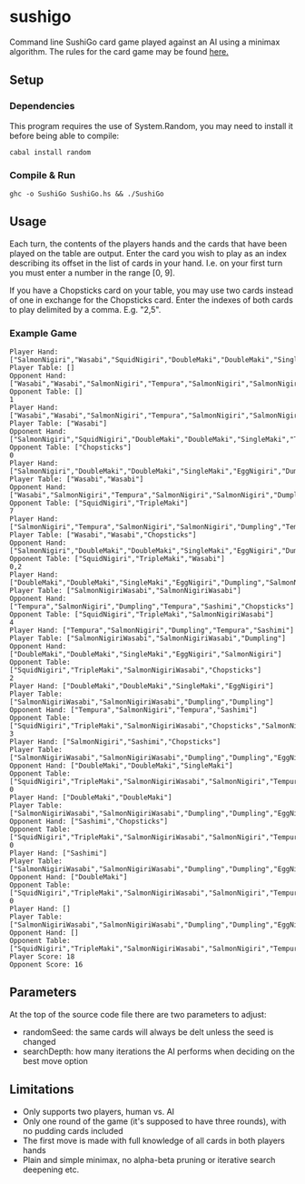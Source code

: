 # sushigo
Command line SushiGo card game played against an AI using a minimax algorithm. The rules for the card game may be found [here.](https://www.gamewright.com/gamewright/pdfs/Rules/SushiGoTM-RULES.pdf)

## Setup
### Dependencies
This program requires the use of System.Random, you may need to install it before being able to compile:
```
cabal install random
```
### Compile & Run
```
ghc -o SushiGo SushiGo.hs && ./SushiGo
```

## Usage
Each turn, the contents of the players hands and the cards that have been played on the table are output. Enter the card you wish to play as an index describing its offset in the list of cards in your hand. I.e. on your first turn you must enter a number in the range [0, 9].

If you have a Chopsticks card on your table, you may use two cards instead of one in exchange for the Chopsticks card. Enter the indexes of both cards to play delimited by a comma. E.g. "2,5".

### Example Game
```
Player Hand: ["SalmonNigiri","Wasabi","SquidNigiri","DoubleMaki","DoubleMaki","SingleMaki","TripleMaki","EggNigiri","Dumpling","SalmonNigiri"]
Player Table: []
Opponent Hand: ["Wasabi","Wasabi","SalmonNigiri","Tempura","SalmonNigiri","SalmonNigiri","Chopsticks","Dumpling","Tempura","Sashimi"]
Opponent Table: []
1
Player Hand: ["Wasabi","Wasabi","SalmonNigiri","Tempura","SalmonNigiri","SalmonNigiri","Dumpling","Tempura","Sashimi"]
Player Table: ["Wasabi"]
Opponent Hand: ["SalmonNigiri","SquidNigiri","DoubleMaki","DoubleMaki","SingleMaki","TripleMaki","EggNigiri","Dumpling","SalmonNigiri"]
Opponent Table: ["Chopsticks"]
0
Player Hand: ["SalmonNigiri","DoubleMaki","DoubleMaki","SingleMaki","EggNigiri","Dumpling","SalmonNigiri","Chopsticks"]
Player Table: ["Wasabi","Wasabi"]
Opponent Hand: ["Wasabi","SalmonNigiri","Tempura","SalmonNigiri","SalmonNigiri","Dumpling","Tempura","Sashimi"]
Opponent Table: ["SquidNigiri","TripleMaki"]
7
Player Hand: ["SalmonNigiri","Tempura","SalmonNigiri","SalmonNigiri","Dumpling","Tempura","Sashimi"]
Player Table: ["Wasabi","Wasabi","Chopsticks"]
Opponent Hand: ["SalmonNigiri","DoubleMaki","DoubleMaki","SingleMaki","EggNigiri","Dumpling","SalmonNigiri"]
Opponent Table: ["SquidNigiri","TripleMaki","Wasabi"]
0,2
Player Hand: ["DoubleMaki","DoubleMaki","SingleMaki","EggNigiri","Dumpling","SalmonNigiri"]
Player Table: ["SalmonNigiriWasabi","SalmonNigiriWasabi"]
Opponent Hand: ["Tempura","SalmonNigiri","Dumpling","Tempura","Sashimi","Chopsticks"]
Opponent Table: ["SquidNigiri","TripleMaki","SalmonNigiriWasabi"]
4
Player Hand: ["Tempura","SalmonNigiri","Dumpling","Tempura","Sashimi"]
Player Table: ["SalmonNigiriWasabi","SalmonNigiriWasabi","Dumpling"]
Opponent Hand: ["DoubleMaki","DoubleMaki","SingleMaki","EggNigiri","SalmonNigiri"]
Opponent Table: ["SquidNigiri","TripleMaki","SalmonNigiriWasabi","Chopsticks"]
2
Player Hand: ["DoubleMaki","DoubleMaki","SingleMaki","EggNigiri"]
Player Table: ["SalmonNigiriWasabi","SalmonNigiriWasabi","Dumpling","Dumpling"]
Opponent Hand: ["Tempura","SalmonNigiri","Tempura","Sashimi"]
Opponent Table: ["SquidNigiri","TripleMaki","SalmonNigiriWasabi","Chopsticks","SalmonNigiri"]
3
Player Hand: ["SalmonNigiri","Sashimi","Chopsticks"]
Player Table: ["SalmonNigiriWasabi","SalmonNigiriWasabi","Dumpling","Dumpling","EggNigiri"]
Opponent Hand: ["DoubleMaki","DoubleMaki","SingleMaki"]
Opponent Table: ["SquidNigiri","TripleMaki","SalmonNigiriWasabi","SalmonNigiri","Tempura","Tempura"]
0
Player Hand: ["DoubleMaki","DoubleMaki"]
Player Table: ["SalmonNigiriWasabi","SalmonNigiriWasabi","Dumpling","Dumpling","EggNigiri","SalmonNigiri"]
Opponent Hand: ["Sashimi","Chopsticks"]
Opponent Table: ["SquidNigiri","TripleMaki","SalmonNigiriWasabi","SalmonNigiri","Tempura","Tempura","SingleMaki"]
0
Player Hand: ["Sashimi"]
Player Table: ["SalmonNigiriWasabi","SalmonNigiriWasabi","Dumpling","Dumpling","EggNigiri","SalmonNigiri","DoubleMaki"]
Opponent Hand: ["DoubleMaki"]
Opponent Table: ["SquidNigiri","TripleMaki","SalmonNigiriWasabi","SalmonNigiri","Tempura","Tempura","SingleMaki","Chopsticks"]
0
Player Hand: []
Player Table: ["SalmonNigiriWasabi","SalmonNigiriWasabi","Dumpling","Dumpling","EggNigiri","SalmonNigiri","DoubleMaki","Sashimi"]
Opponent Hand: []
Opponent Table: ["SquidNigiri","TripleMaki","SalmonNigiriWasabi","SalmonNigiri","Tempura","Tempura","SingleMaki","Chopsticks","DoubleMaki"]
Player Score: 18
Opponent Score: 16
```

## Parameters
At the top of the source code file there are two parameters to adjust:
- randomSeed: the same cards will always be delt unless the seed is changed
- searchDepth: how many iterations the AI performs when deciding on the best move option

## Limitations
- Only supports two players, human vs. AI
- Only one round of the game (it's supposed to have three rounds), with no pudding cards included
- The first move is made with full knowledge of all cards in both players hands
- Plain and simple minimax, no alpha-beta pruning or iterative search deepening etc.
